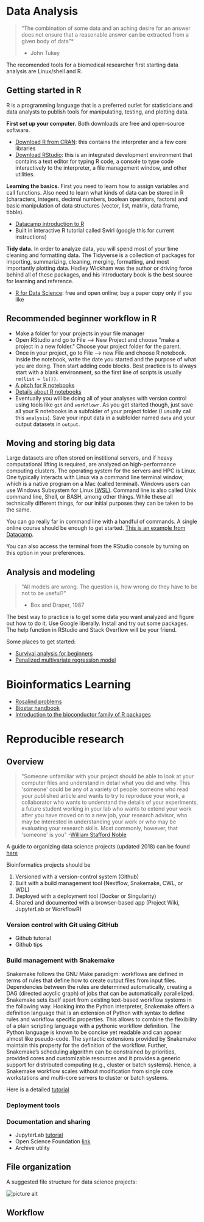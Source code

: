 
# Data Analysis #

> “The combination of some data and an aching desire for an answer does not ensure that a reasonable answer can be extracted from a given body of data”*
> - John Tukey

The recomended tools for a biomedical researcher first starting data analysis are Linux/shell and R.

## Getting started in R ##
R is a programming language that is a preferred outlet for statisticians and data analysts to publish tools for manipulating, testing, and plotting data. 

**First set up your computer.** Both downloads are free and open-source software.

 * [Download R from CRAN](https://cran.r-project.org/): this contains the interpreter and a few core libraries
 * [Download RStudio](https://www.rstudio.com/products/rstudio/download/): this is an integrated development environment that contains a text editor for typing R code, a console to type code interactively to the interpreter, a file management window, and other utilities.

**Learning the basics.** First you need to learn how to assign variables and call functions. Also need to learn what kinds of data can be stored in R (characters, integers, decimal numbers, boolean operators, factors) and basic manipulation of data structures (vector, list, matrix, data frame, tibble).

 * [Datacamp introduction to R](https://www.datacamp.com/courses/free-introduction-to-r)
 * Built in interactive R tutorial called Swirl (google this for current instructions)
 
 **Tidy data.** In order to analyze data, you will spend most of your time cleaning and formatting data. The Tidyverse is a collection of packages for importing, summarizing, cleaning, merging, formatting, and most importantly plotting data. Hadley Wickham was the author or driving force behind all of these packages, and his introductary book is the best source for learning and reference.

 * [R for Data Science](https://r4ds.had.co.nz/): free and open online; buy a paper copy only if you like

## Recommended beginner workflow in R

 * Make a folder for your projects in your file manager
 * Open RStudio and go to File --> New Project and choose "make a project in a new folder." Choose your project folder for the parent.
 * Once in your project, go to File --> new File and choose R notebook. Inside the notebook, write the date you started and the purpose of what you are doing. Then start adding code blocks. Best practice is to always start with a blank environment, so the first line of scripts is usually `rm(list = ls())`.
 * [A pitch for R notebooks](https://rviews.rstudio.com/2017/03/15/why-i-love-r-notebooks/)
 * [Details about R notebooks](https://bookdown.org/yihui/rmarkdown/notebook.html)
 * Eventually you will be doing all of your analyses with version control using tools like `git` and `workflowr`. As you get started though, just save all your R notebooks in a subfolder of your project folder (I usually call this `analysis`). Save your input data in a subfolder named `data` and your output datasets in `output`.

## Moving and storing big data
Large datasets are often stored on institional servers, and if heavy computational lifting is required, are analyzed on high-performance computing clusters. The operating system for the servers and HPC is Linux. One typically interacts with Linux via a command line terminal window, which is a native program on a Mac (called terminal). Windows users can use Windows Subsystem for Linux [(WSL)](https://docs.microsoft.com/en-us/windows/wsl/install-win10). Command line is also called Unix command line, Shell, or BASH, among other things. While these all technically different things, for our initial purposes they can be taken to be the same.

You can go really far in command line with a handful of commands.
A single online course should be enough to get started. [This is an example from Datacamp](https://www.datacamp.com/courses/introduction-to-shell-for-data-science).

You can also access the terminal from the RStudio console by turning on this option in your preferences.

## Analysis and modeling ##

> "All models are wrong. The question is, how wrong do they have to be not to be useful?"
> - Box and Draper, 1987

The best way to practice is to get some data you want analyzed and figure out how to do it. Use Google liberally. Install and try out some packages. The help function in RStudio and Stack Overflow will be your friend.

Some places to get started:

 * [Survival analysis for beginners](https://www.datacamp.com/community/tutorials/survival-analysis-R)
 * [Penalized multivariate regression model](http://www.sthda.com/english/articles/37-model-selection-essentials-in-r/153-penalized-regression-essentials-ridge-lasso-elastic-net/)

# Bioinformatics Learning #

 * [Rosalind problems](http://rosalind.info/problems/locations/)
 * [Biostar handbook](https://www.biostarhandbook.com/)
 * [Introduction to the bioconductor family of R packages](https://www.bioconductor.org/help/course-materials/2016/BiocIntro-May/)

# Reproducible research #

## Overview ##
> "Someone unfamiliar with your project should be able to look at your computer files and understand in detail what you did and why. This 'someone' could be any of a variety of people: someone who read your published article and wants to try to reproduce your work, a collaborator who wants to understand the details of your experiments, a future student working in your lab who wants to extend your work after you have moved on to a new job, your research advisor, who may be interested in understanding your work or who may be evaluating your research skills. Most commonly, however, that 'someone' is you"
> -[William Stafford Noble](http://journals.plos.org/ploscompbiol/article?id=10.1371/journal.pcbi.1000424)

A guide to organizing data science projects (updated 2018) can be found [here](https://medium.com/outlier-bio-blog/a-quick-guide-to-organizing-data-science-projects-updated-for-2016-4cbb1e6dac71)

Bioinformatics projects should be 
1. Versioned with a version-control system (Github)
2. Built with a build management tool (Nextflow, Snakemake, CWL, or WDL)
3. Deployed with a deployment tool (Docker or Singularity)
4. Shared and documented with a browser-based app (Project Wiki, JupyterLab or WorkflowR)

### Version control with Git using GitHub ###
* Github tutorial
* Github tips

### Build management with Snakemake ###
Snakemake follows the GNU Make paradigm: workflows are defined in terms of rules that define how to create output files from input files. Dependencies between the rules are determined automatically, creating a DAG (directed acyclic graph) of jobs that can be automatically parallelized. Snakemake sets itself apart from existing text-based workflow systems in the following way. Hooking into the Python interpreter, Snakemake offers a definition language that is an extension of Python with syntax to define rules and workflow specific properties. This allows to combine the flexibility of a plain scripting language with a pythonic workflow definition. The Python language is known to be concise yet readable and can appear almost like pseudo-code. The syntactic extensions provided by Snakemake maintain this property for the definition of the workflow. Further, Snakemake’s scheduling algorithm can be constrained by priorities, provided cores and customizable resources and it provides a generic support for distributed computing (e.g., cluster or batch systems). Hence, a Snakemake workflow scales without modification from single core workstations and multi-core servers to cluster or batch systems.

Here is a detailed [tutorial](https://snakemake.readthedocs.io/en/stable/tutorial/tutorial.html)

### Deployment tools ###

### Documentation and sharing ###
* JupyterLab [tutorial](https://jupyterlab.readthedocs.io/en/stable/getting_started/overview.html)
* Open Science Foundation [link](https://osf.io/)
* Archive utility

## File organization ##
A suggested file structure for data science projects:

![picture alt](http://journals.plos.org/ploscompbiol/article/figure/image?size=large&id=10.1371/journal.pcbi.1000424.g001 "Source is Noble 2009 PLOS Computational Biology")

## Workflow ##
